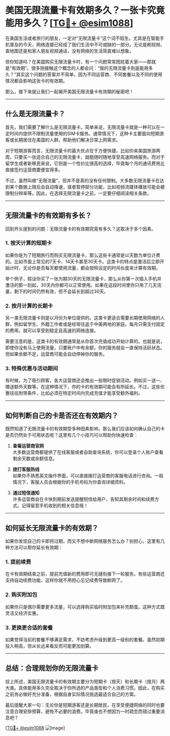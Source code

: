# 美国无限流量卡有效期多久？一张卡究竟能用多久？[[TG💪+ @esim1088](https://t.me/s/esim1088)]

在美国生活或者旅行的朋友，一定对“无限流量卡”这个词不陌生。尤其是在智能手机普及的今天，网络连接已经成了我们生活中不可或缺的一部分。无论是刷视频、查地图还是和家人朋友视频通话，没有网络的生活简直难以想象。

但你知道吗？在美国购买无限流量卡时，有一个问题常常困扰着大家——那就是“有效期”。很多刚接触这个概念的人都会问：“我的无限流量卡到底能用多久？”其实这个问题的答案并不简单，因为不同运营商、不同套餐以及不同的使用情况都会影响这张卡的有效期。

那么，接下来就让我们一起揭开美国无限流量卡有效期的秘密吧！

---

## **什么是无限流量卡？**

首先，我们需要了解什么是无限流量卡。简单来说，无限流量卡就是一种可以在一定时间内提供不限制流量使用的SIM卡服务。通常情况下，这种卡主要面向短期游客或长期居住在美国的人群，帮助他们解决日常上网需求。

对于短期游客而言，无限流量卡的最大优点在于方便快捷。比如你来美国旅游两周，只要买一张适合自己的无限流量卡，就能随时随地享受高速网络服务。而对于留学生或者新移民来说，它则是一个性价比很高的选择，毕竟每个月的通讯费用比直接签约运营商要便宜得多。

不过，虽然叫做“无限流量”，但并不是真的没有任何限制。大多数无限流量卡在达到某个数据上限后会自动降速，或者暂停部分功能，比如视频流媒体播放可能会被限制分辨率等。因此，在选择无限流量卡之前，一定要仔细阅读相关条款。

---

## **无限流量卡的有效期有多长？**

回到开头提到的问题：无限流量卡的有效期究竟有多久？这取决于多个因素。

### 1. **按天计算的短期卡**
  
如果你是为了短期旅行而购买无限流量卡，那么这些卡通常是以天数为单位计费的。比如市面上常见的7天卡、14天卡甚至30天卡。这类卡的特点是激活后立即开始计时，无论你是否每天都使用流量，都会按照设定的时间长度来计算有效期。

举个例子，假设你买了一张为期30天的无限流量卡，那么从你第一次插入手机并激活的那一刻起，30天内你都可以正常使用。如果在这段时间里你只用了几天流量，剩下的时间仍然有效，但不会延长到超过30天。

### 2. **按月计算的长期卡**

另一类无限流量卡则是以月份为单位提供的。这类卡更适合需要长期使用网络的人群，例如留学生、外籍工作者或是经常往返于中美两地的家庭。每月只需支付固定的费用，就可以享受到稳定且高速的网络连接。

需要注意的是，这类卡的有效期通常是从你首次充值成功开始计算的。也就是说，即使你没有马上使用流量，只要账户中有余额，你的服务就会一直保持活跃状态。但如果余额不足，运营商可能会自动停掉你的服务。

### 3. **特殊优惠与活动期间**

有时候，为了吸引顾客，各大运营商还会推出一些限时促销活动。例如买一送一、赠送额外天数等。在这种情况下，你的卡的有效期可能会有所延长。不过，这些优惠往往附带条件，比如必须在特定时间内完成充值才能享受额外福利。

---

## **如何判断自己的卡是否还在有效期内？**

既然知道了无限流量卡的有效期受多种因素影响，那么我们应该如何确认自己的卡是否仍然处于可用状态呢？这里有几个小技巧可以帮助你快速检查：

1. **查看运营商官网**  
   大多数运营商都提供了在线客服或者自助查询系统，你可以登录个人账户查看剩余天数或余额信息。

2. **拨打客服热线**  
   如果你不熟悉英文操作界面，可以直接拨打运营商的客服电话进行咨询。一般情况下，客服人员会根据你的手机号码为你查询详细资料。

3. **通过短信通知**  
   许多运营商会在卡快到期前发送提醒短信给用户，告知其剩余时间和续费方式。记得留意手机收到的相关信息哦！

---

## **如何延长无限流量卡的有效期？**

如果你发现自己的卡即将过期，而又不想中断网络服务怎么办？别担心，这里有几种方法可以帮你延长有效期：

### 1. 提前续费
   在卡有效期结束之前，提前充值新的费用即可无缝衔接下一轮服务。有些运营商还支持自动续费功能，这样你就不用担心忘记续费导致断网了。

### 2. 购买附加包
   如果你只是偶尔需要更多流量，可以选择购买临时附加包来补充额度。这种方式既灵活又经济实惠。

### 3. 更换更合适的套餐
   如果觉得当前的套餐不够满足需求，不妨考虑升级到更高一级别的套餐。虽然初期投入稍高，但从长远来看反而可能更加划算。

---

## **总结：合理规划你的无限流量卡**

综上所述，美国无限流量卡的有效期主要分为短期卡（按天）和长期卡（按月）两大类。具体能用多久完全取决于你所选的产品类型和个人消费习惯。因此，在购买之前务必做好充分准备，根据自身实际情况挑选最适合自己的方案。

最后提醒大家一句：无论你是短期游客还是长期居民，在享受便捷网络的同时也要注意合理安排预算，避免不必要的浪费。毕竟谁也不想因为一时疏忽而错过重要消息吧？

[[TG💪+ @esim1088](https://t.me/s/esim1088) ![Image](https://i.postimg.cc/4NQfJmqS/Snipaste-2025-05-13-00-14-12.png)]